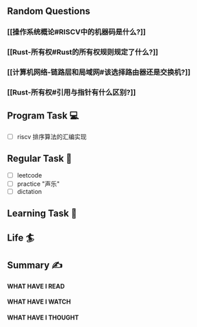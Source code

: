 ## Random Questions
### [[操作系统概论#RISCV中的机器码是什么?]]

### [[Rust-所有权#Rust的所有权规则规定了什么?]]

### [[计算机网络-链路层和局域网#该选择路由器还是交换机?]]

### [[Rust-所有权#引用与指针有什么区别?]]



## Program Task  💻
- [ ] riscv 排序算法的汇编实现

## Regular Task  🤡
- [ ] leetcode
- [ ] practice "声乐"
- [ ] dictation

## Learning Task 🎯

## Life 🏄

## Summary ✍
####  WHAT HAVE I READ

#### WHAT HAVE I WATCH

#### WHAT HAVE I THOUGHT
